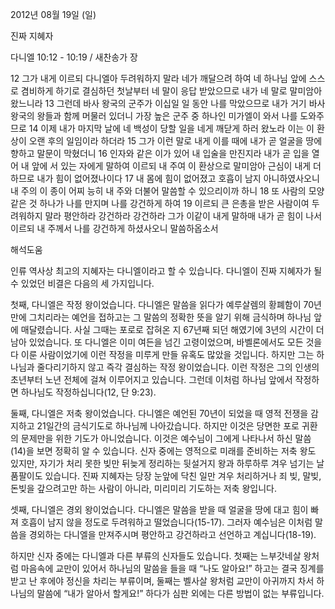 2012년 08월 19일 (일)

진짜 지혜자



다니엘 10:12 - 10:19 / 새찬송가  장


12 그가 내게 이르되 다니엘아 두려워하지 말라 네가 깨달으려 하여 네 하나님 앞에 스스로 겸비하게 하기로 결심하던 첫날부터 네 말이 응답 받았으므로 내가 네 말로 말미암아 왔느니라
13 그런데 바사 왕국의 군주가 이십일 일 동안 나를 막았으므로 내가 거기 바사 왕국의 왕들과 함께 머물러 있더니 가장 높은 군주 중 하나인 미가엘이 와서 나를 도와주므로
14 이제 내가 마지막 날에 네 백성이 당할 일을 네게 깨닫게 하러 왔노라 이는 이 환상이 오랜 후의 일임이라 하더라
15 그가 이런 말로 내게 이를 때에 내가 곧 얼굴을 땅에 향하고 말문이 막혔더니
16 인자와 같은 이가 있어 내 입술을 만진지라 내가 곧 입을 열어 내 앞에 서 있는 자에게 말하여 이르되 내 주여 이 환상으로 말미암아 근심이 내게 더하므로 내가 힘이 없어졌나이다
17 내 몸에 힘이 없어졌고 호흡이 남지 아니하였사오니 내 주의 이 종이 어찌 능히 내 주와 더불어 말씀할 수 있으리이까 하니
18 또 사람의 모양 같은 것 하나가 나를 만지며 나를 강건하게 하여
19 이르되 큰 은총을 받은 사람이여 두려워하지 말라 평안하라 강건하라 강건하라 그가 이같이 내게 말하매 내가 곧 힘이 나서 이르되 내 주께서 나를 강건하게 하셨사오니 말씀하옵소서

해석도움





인류 역사상 최고의 지혜자는 다니엘이라고 할 수 있습니다. 다니엘이 진짜 지혜자가 될 수 있었던 비결은 다음의 세 가지입니다.

첫째, 다니엘은 작정 왕이었습니다. 다니엘은 말씀을 읽다가 예루살렘의 황폐함이 70년 만에 그치리라는 예언을 접하고는 그 말씀의 정확한 뜻을 알기 위해 금식하며 하나님 앞에 매달렸습니다. 사실 그때는 포로로 잡혀온 지 67년째 되던 해였기에 3년의 시간이 더 남아 있었습니다. 또 다니엘은 이미 여든을 넘긴 고령이었으며, 바벨론에서도 모든 것을 다 이룬 사람이었기에 이런 작정을 미루게 만들 유혹도 많았을 것입니다. 하지만 그는 하나님과 줄다리기하지 않고 즉각 결심하는 작정 왕이었습니다. 이런 작정은 그의 인생의 초년부터 노년 전체에 걸쳐 이루어지고 있습니다. 그런데 이처럼 하나님 앞에서 작정하면 하나님도 작정하십니다(12, 단 9:23).

둘째, 다니엘은 저축 왕이었습니다. 다니엘은 예언된 70년이 되었을 때 영적 전쟁을 감지하고 21일간의 금식기도로 하나님께 나아갔습니다. 하지만 이것은 당면한 포로 귀환의 문제만을 위한 기도가 아니었습니다. 이것은 예수님이 그에게 나타나서 하신 말씀(14)을 보면 정확히 알 수 있습니다. 신자 중에는 영적으로 미래를 준비하는 저축 왕도 있지만, 자기가 처리 못한 빚만 뒤늦게 정리하는 뒷설거지 왕과 하루하루 겨우 넘기는 날품팔이도 있습니다. 진짜 지혜자는 당장 눈앞에 닥친 일만 겨우 처리하거나 죄 빚, 말빚, 돈빚을 갚으려고만 하는 사람이 아니라, 미리미리 기도하는 저축 왕입니다.

셋째, 다니엘은 경외 왕이었습니다. 다니엘은 말씀을 받을 때 얼굴을 땅에 대고 힘이 빠져 호흡이 남지 않을 정도로 두려워하고 떨었습니다(15-17). 그러자 예수님은 이처럼 말씀을 경외하는 다니엘을 만져주시며 평안하고 강건하라고 선언하고 계십니다(18-19).

하지만 신자 중에는 다니엘과 다른 부류의 신자들도 있습니다. 첫째는 느부갓네살 왕처럼 마음속에 교만이 있어서 하나님의 말씀을 들을 때 “나도 알아요!” 하고는 결국 징계를 받고 난 후에야 정신을 차리는 부류이며, 둘째는 벨사살 왕처럼 교만이 아귀까지 차서 하나님의 말씀에 “내가 알아서 할게요!” 하다가 심판 외에는 다른 방법이 없는 부류입니다.